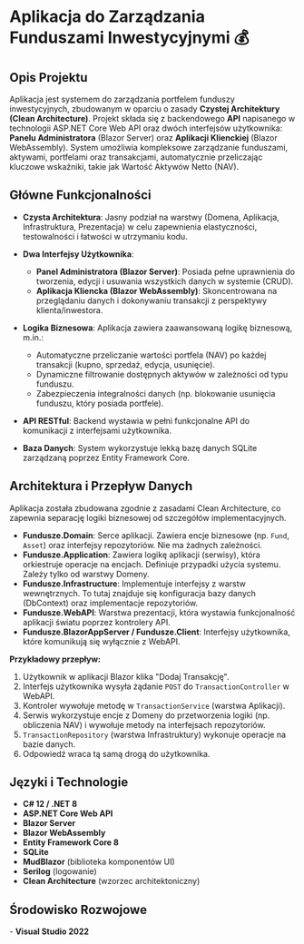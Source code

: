 <h1>Aplikacja do Zarządzania Funduszami Inwestycyjnymi 💰</h1>

<h2>Opis Projektu</h2>
Aplikacja jest systemem do zarządzania portfelem funduszy inwestycyjnych, zbudowanym w oparciu o zasady <b>Czystej Architektury (Clean Architecture)</b>. Projekt składa się z backendowego <b>API</b> napisanego w technologii ASP.NET Core Web API oraz dwóch interfejsów użytkownika: <b>Panelu Administratora</b> (Blazor Server) oraz <b>Aplikacji Klienckiej</b> (Blazor WebAssembly). System umożliwia kompleksowe zarządzanie funduszami, aktywami, portfelami oraz transakcjami, automatycznie przeliczając kluczowe wskaźniki, takie jak Wartość Aktywów Netto (NAV).

<h2>Główne Funkcjonalności</h2>

- <b>Czysta Architektura</b>: Jasny podział na warstwy (Domena, Aplikacja, Infrastruktura, Prezentacja) w celu zapewnienia elastyczności, testowalności i łatwości w utrzymaniu kodu.

- <b>Dwa Interfejsy Użytkownika</b>:
    - <b>Panel Administratora (Blazor Server)</b>: Posiada pełne uprawnienia do tworzenia, edycji i usuwania wszystkich danych w systemie (CRUD).
    - <b>Aplikacja Kliencka (Blazor WebAssembly)</b>: Skoncentrowana na przeglądaniu danych i dokonywaniu transakcji z perspektywy klienta/inwestora.

- <b>Logika Biznesowa</b>: Aplikacja zawiera zaawansowaną logikę biznesową, m.in.:
    - Automatyczne przeliczanie wartości portfela (NAV) po każdej transakcji (kupno, sprzedaż, edycja, usunięcie).
    - Dynamiczne filtrowanie dostępnych aktywów w zależności od typu funduszu.
    - Zabezpieczenia integralności danych (np. blokowanie usunięcia funduszu, który posiada portfele).

- <b>API RESTful</b>: Backend wystawia w pełni funkcjonalne API do komunikacji z interfejsami użytkownika.

- <b>Baza Danych</b>: System wykorzystuje lekką bazę danych SQLite zarządzaną poprzez Entity Framework Core.

<h2>Architektura i Przepływ Danych</h2>
Aplikacja została zbudowana zgodnie z zasadami Clean Architecture, co zapewnia separację logiki biznesowej od szczegółów implementacyjnych.

- <b>Fundusze.Domain</b>: Serce aplikacji. Zawiera encje biznesowe (np. `Fund`, `Asset`) oraz interfejsy repozytoriów. Nie ma żadnych zależności.
- <b>Fundusze.Application</b>: Zawiera logikę aplikacji (serwisy), która orkiestruje operacje na encjach. Definiuje przypadki użycia systemu. Zależy tylko od warstwy Domeny.
- <b>Fundusze.Infrastructure</b>: Implementuje interfejsy z warstw wewnętrznych. To tutaj znajduje się konfiguracja bazy danych (DbContext) oraz implementacje repozytoriów.
- <b>Fundusze.WebAPI</b>: Warstwa prezentacji, która wystawia funkcjonalność aplikacji światu poprzez kontrolery API.
- <b>Fundusze.BlazorAppServer / Fundusze.Client</b>: Interfejsy użytkownika, które komunikują się wyłącznie z WebAPI.

<b>Przykładowy przepływ:</b>
1. Użytkownik w aplikacji Blazor klika "Dodaj Transakcję".
2. Interfejs użytkownika wysyła żądanie `POST` do `TransactionController` w WebAPI.
3. Kontroler wywołuje metodę w `TransactionService` (warstwa Aplikacji).
4. Serwis wykorzystuje encje z Domeny do przetworzenia logiki (np. obliczenia NAV) i wywołuje metody na interfejsach repozytoriów.
5. `TransactionRepository` (warstwa Infrastruktury) wykonuje operacje na bazie danych.
6. Odpowiedź wraca tą samą drogą do użytkownika.

<h2>Języki i Technologie</h2>

- <b>C# 12 / .NET 8</b>
- <b>ASP.NET Core Web API</b>
- <b>Blazor Server</b>
- <b>Blazor WebAssembly</b>
- <b>Entity Framework Core 8</b>
- <b>SQLite</b>
- <b>MudBlazor</b> (biblioteka komponentów UI)
- <b>Serilog</b> (logowanie)
- <b>Clean Architecture</b> (wzorzec architektoniczny)

<h2>Środowisko Rozwojowe</h2>
- <b>Visual Studio 2022</b>
